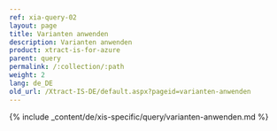```yaml
---
ref: xia-query-02
layout: page
title: Varianten anwenden
description: Varianten anwenden
product: xtract-is-for-azure
parent: query
permalink: /:collection/:path
weight: 2
lang: de_DE
old_url: /Xtract-IS-DE/default.aspx?pageid=varianten-anwenden
---
```

{% include _content/de/xis-specific/query/varianten-anwenden.md %}
